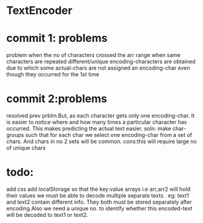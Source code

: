 # TextEncoder
# commit 1: problems
problem when the no of characters crossed the arr range
when same characters are repeated different/unique encoding-characters are obtained
due to which some actual-chars are not assigned an encoding-char even though they occurred for the 1st time
# commit 2:problems
resolved prev prblm.But, as each character gets only one encoding-char.
It is easier to notice where and how many times a particular character has occurred.
This makes predicting the actual text easier.
soln: make char-groups such that for each char we select one encoding-char from a set
of chars. And chars in no 2 sets will be common.
cons:this will require large no of unique chars
# todo:
add css
add localStorage so that the key:value arrays i.e arr,arr2 will hold their values
we must be able to decode multiple separate texts .
eg: text1 and text2 contain different info. They both must be stored separately after encoding.Also we need a unique no. to identify whether this encoded-text will be decoded to text1 or text2. 